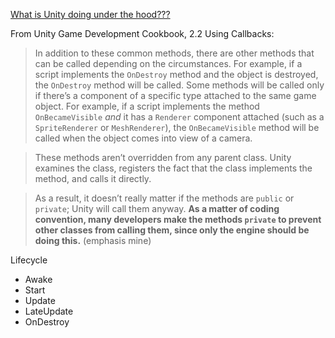 [What is Unity doing under the hood???](https://forum.unity.com/threads/how-are-monobehavior-methods-get-implemented-inside.1152383/)

From Unity Game Development Cookbook, 2.2 Using Callbacks:
> In addition to these common methods, there are other methods that can be called depending on the circumstances. For example, if a script implements the `OnDestroy` method and the object is destroyed, the `OnDestroy` method will be called. Some methods will be called only if there’s a component of a specific type attached to the same game object. For example, if a script implements the method `OnBecameVisible` _and_ it has a `Renderer` component attached (such as a `SpriteRenderer` or `MeshRenderer`), the `OnBecameVisible` method will be called when the object comes into view of a camera.

> These methods aren’t overridden from any parent class. Unity examines the class, registers the fact that the class implements the method, and calls it directly.

> As a result, it doesn’t really matter if the methods are `public` or `private`; Unity will call them anyway. **As a matter of coding convention, many developers make the methods `private` to prevent other classes from calling them, since only the engine should be doing this.** (emphasis mine)

Lifecycle
- Awake
- Start
- Update
- LateUpdate
- OnDestroy